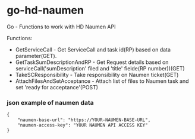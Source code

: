 # go-hd-naumen
Go - Functions to work with HD Naumen API

Functions:
* GetServiceCall - Get ServiceCall and task id(RP) based on data parameter(GET).
* GetTaskSumDescriptionAndRP - Get Request details based on serviceCall('sumDescription' filed and 'title' fielde(RP number))(GET)
* TakeSCResponsibility - Take responsibility on Naumen ticket(GET)
* AttachFilesAndSetAcceptance - Attach list of files to Naumen task and set 'ready for acceptance'(POST)

<h3>json example of naumen data</h3>

```
{
    "naumen-base-url": "https://YOUR-NAUMEN-BASE-URL",
    "naumen-access-key": "YOUR NAUMEN API ACCESS KEY"
}
```